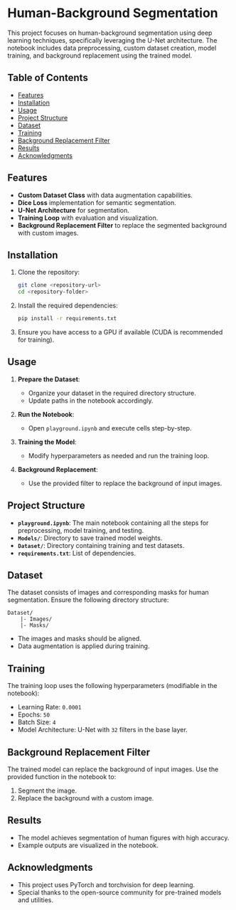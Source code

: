 # Human-Background Segmentation

This project focuses on human-background segmentation using deep learning techniques, specifically leveraging the U-Net architecture. The notebook includes data preprocessing, custom dataset creation, model training, and background replacement using the trained model.

## Table of Contents
- [Features](#features)
- [Installation](#installation)
- [Usage](#usage)
- [Project Structure](#project-structure)
- [Dataset](#dataset)
- [Training](#training)
- [Background Replacement Filter](#background-replacement-filter)
- [Results](#results)
- [Acknowledgments](#acknowledgments)

## Features
- **Custom Dataset Class** with data augmentation capabilities.
- **Dice Loss** implementation for semantic segmentation.
- **U-Net Architecture** for segmentation.
- **Training Loop** with evaluation and visualization.
- **Background Replacement Filter** to replace the segmented background with custom images.

## Installation

1. Clone the repository:
   ```bash
   git clone <repository-url>
   cd <repository-folder>
   ```

2. Install the required dependencies:
   ```bash
   pip install -r requirements.txt
   ```

3. Ensure you have access to a GPU if available (CUDA is recommended for training).

## Usage

1. **Prepare the Dataset**:
   - Organize your dataset in the required directory structure.
   - Update paths in the notebook accordingly.

2. **Run the Notebook**:
   - Open `playground.ipynb` and execute cells step-by-step.

3. **Training the Model**:
   - Modify hyperparameters as needed and run the training loop.

4. **Background Replacement**:
   - Use the provided filter to replace the background of input images.

## Project Structure
- **`playground.ipynb`**: The main notebook containing all the steps for preprocessing, model training, and testing.
- **`Models/`**: Directory to save trained model weights.
- **`Dataset/`**: Directory containing training and test datasets.
- **`requirements.txt`**: List of dependencies.

## Dataset
The dataset consists of images and corresponding masks for human segmentation. Ensure the following directory structure:
```
Dataset/
    |- Images/
    |- Masks/
```
- The images and masks should be aligned.
- Data augmentation is applied during training.

## Training
The training loop uses the following hyperparameters (modifiable in the notebook):
- Learning Rate: `0.0001`
- Epochs: `50`
- Batch Size: `4`
- Model Architecture: U-Net with `32` filters in the base layer.

## Background Replacement Filter
The trained model can replace the background of input images. Use the provided function in the notebook to:
1. Segment the image.
2. Replace the background with a custom image.

## Results
- The model achieves segmentation of human figures with high accuracy.
- Example outputs are visualized in the notebook.

## Acknowledgments
- This project uses PyTorch and torchvision for deep learning.
- Special thanks to the open-source community for pre-trained models and utilities.

